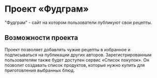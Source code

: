 # Проект «Фудграм»

"Фудграм" - сайт на котором пользователи публикуют свои рецепты.

## Возможности проекта

Проект позволяет добавлять чужие рецепты в избранное и подписываться на публикации других авторов. Зарегистрированным пользователям также будет доступен сервис «Список покупок». Он позволит создавать список продуктов, которые нужно купить для приготовления выбранных блюд.
